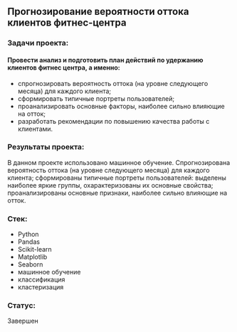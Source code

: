 ## Прогнозирование вероятности оттока клиентов фитнес-центра
### Задачи проекта:
#### Провести анализ и подготовить план действий по удержанию клиентов фитнес центра, а именно:
- спрогнозировать вероятность оттока (на уровне следующего месяца) для каждого клиента;
- сформировать типичные портреты пользователей;
- проанализировать основные факторы, наиболее сильно влияющие на отток;
- разработать рекомендации по повышению качества работы с клиентами.
### Результаты проекта:
В данном проекте использовано машинное обучение. Спрогнозирована вероятность
оттока (на уровне следующего месяца) для каждого клиента; сформированы типичные
портреты пользователей: выделены наиболее яркие группы, охарактеризованы их
основные свойства; проанализированы основные признаки, наиболее сильно влияющие
на отток.

### Стек:

- Python
- Pandas
- Scikit-learn
- Matplotlib
- Seaborn
- машинное обучение
- классификация
- кластеризация

### Статус:

Завершен
